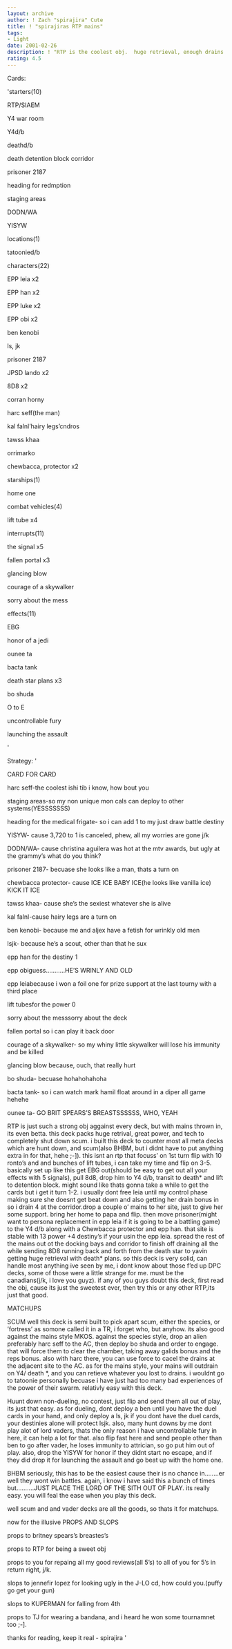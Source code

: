 ```yaml
---
layout: archive
author: ! Zach "spirajira" Cute
title: ! "spirajiras RTP mains"
tags:
- Light
date: 2001-02-26
description: ! "RTP is the coolest obj.  huge retrieval, enough drains to sustain you, and all their characters will be out of play."
rating: 4.5
---
```

Cards: 

'starters(10)

RTP/SIAEM

Y4 war room

Y4d/b

deathd/b

death detention block corridor

prisoner 2187

heading for redmption

staging areas

DODN/WA

YISYW


locations(1)

tatoonied/b


characters(22)

EPP leia x2

EPP han x2

EPP luke x2

EPP obi x2

ben kenobi

ls, jk

prisoner 2187

JPSD lando x2

8D8 x2

corran horny

harc seff(the man)

kal falnl’hairy legs’cndros

tawss khaa

orrimarko

chewbacca, protector x2


starships(1)

home one


combat vehicles(4)

lift tube x4


interrupts(11)

the signal x5

fallen portal x3

glancing blow

courage of a skywalker

sorry about the mess


effects(11)

EBG

honor of a jedi

ounee ta

bacta tank

death star plans x3

bo shuda

O to E

uncontrollable fury

launching the assault

'

Strategy: '

CARD FOR CARD

harc seff-the coolest ishi tib i know, how bout you


staging areas-so my non unique mon cals can deploy to other systems(YESSSSSSS)


heading for the medical frigate- so i can add 1 to my just draw battle destiny


YISYW- cause 3,720 to 1 is canceled, phew, all my worries are gone j/k


DODN/WA- cause christina aguilera was hot at the mtv awards, but ugly at the grammy’s what do you think?


prisoner 2187- becuase she looks like a man, thats a turn on


chewbacca protector- cause ICE ICE BABY ICE(he looks like vanilla ice) KICK IT ICE


tawss khaa- cause she’s the sexiest whatever she is alive


kal falnl-cause hairy legs are a turn on


ben kenobi- because me and aljex have a fetish for wrinkly old men


lsjk-  because he’s a scout, other than that he sux


epp han for the destiny 1


epp obiguess...........HE’S WRINLY AND OLD


epp leiabecause i won a foil one for prize support at the last tourny with a third place


lift tubesfor the power 0


sorry about the messsorry about the deck


fallen portal so i can play it back door


courage of a skywalker- so my whiny little skywalker will lose his immunity and be killed


glancing blow because, ouch, that really hurt


bo shuda- becuase hohahohahoha


bacta tank- so i can watch mark hamil float around in a diper all game hehehe


ounee ta- GO BRIT SPEARS’S BREASTSSSSSS, WHO, YEAH








RTP is just such a strong obj aggainst every deck, but with mains thrown in, its even betta.  this deck packs huge retrival, great power, and tech to completely shut down scum.  i built this deck to counter most all meta decks which are hunt down, and scum(also BHBM, but i didnt have to put anything extra in for that, hehe ;-]).  this isnt an rtp that focuss’ on 1st turn flip with 10 ronto’s and and bunches of lift tubes, i can take my time and flip on 3-5.  basically set up like this get EBG out(should be easy to get out all your effects with 5 signals), pull 8d8, drop him to Y4 d/b, transit to death* and lift to detention block.  might sound like thats gonna take a while to get the cards but i get it turn 1-2.  i usually dont free leia until my control phase making sure she doesnt get beat down and also getting her drain bonus in so i drain 4 at the corridor.drop a couple o’ mains to her site, just to give her some support.  bring her home to papa and flip.  then move prisoner(might want to persona replacement in epp leia if it is going to be a battling game) to the Y4 d/b along with a Chewbacca protector and epp han.  that site is stable with 13 power +4 destiny’s if your usin the epp leia. spread the rest of the mains out ot the docking bays and corridor to finish off draining all the while sending 8D8 running back and forth from the death star to yavin getting huge retrieval with death* plans.  so this deck is very solid, can handle most anything ive seen by me, i dont know about those f’ed up DPC decks, some of those were a little strange for me.  must be the canadians(j/k, i love you guyz).  if any of you guys doubt this deck, first read the obj, cause its just the sweetest ever, then try this or any other RTP,its just that good.


MATCHUPS

SCUM  well this deck is semi built to pick apart scum, either the species, or ’fortress’ as somone called it in a TR, i forget who, but anyhow.  its also good against the mains style MKOS.    against the species style, drop an alien preferably harc seff to the AC, then deploy bo shuda and order to engage.  that will force them to clear the chamber, taking away galids bonus and the reps bonus.  also with harc there, you can use force to cacel the drains at the adjacent site to the AC.  as for the mains style, your mains will outdrain on Y4/ death *, and you can retieve whatever you lost to drains.  i wouldnt go to tatoonie personally becuase i have just had too many bad experiences of the power of their swarm.  relativly easy with this deck.


Huunt down  non-dueling, no contest, just flip and send them all out of play, its just that easy.  as for dueling, dont deploy a ben until you have the duel cards in your hand, and only deploy a ls, jk if you dont have the duel cards, your destinies alone will protect lsjk.  also, many hunt downs by me dont play alot of lord vaders, thats the only reason i have uncontrollable fury in here, it can help a lot for that.  also flip fast here and send people other than ben to go after vader, he loses immunity to attrician, so go put him out of play.  also, drop the YISYW for honor if they didnt start no escape, and if they did drop it for launching the assault and go beat up with the home one.


BHBM seriously, this has to be the easiest cause their is no chance in........er well they wont win battles.  again, i know i have said this a bunch of times but..........JUST PLACE THE LORD OF THE SITH OUT OF PLAY.  its really easy.  you will feal the ease when you play this deck.  


well scum and and vader decks are all the goods, so thats it for matchups.  


now for the illusive PROPS AND SLOPS

props to britney spears’s breastes’s

props to RTP for being a sweet obj

props to you for repaing all my good reviews(all 5’s) to all of you for 5’s in return right, j/k.

slops to jennefir lopez for looking ugly in the J-LO cd, how could you.(puffy go get your gun)

slops to KUPERMAN for falling from 4th

props to TJ for wearing a bandana, and i heard he won some tournamnet too ;-].


thanks for reading, keep it real - spirajira '